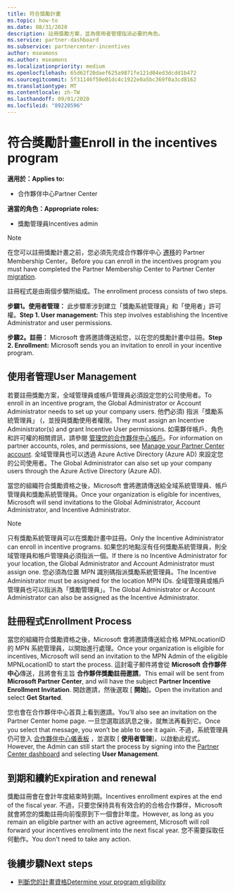 ```yaml
---
title: 符合獎勵計畫
ms.topic: how-to
ms.date: 08/31/2020
description: 註冊獎勵方案，並為使用者管理指派必要的角色。
ms.service: partner-dashboard
ms.subservice: partnercenter-incentives
author: mseamons
ms.author: mseamons
ms.localizationpriority: medium
ms.openlocfilehash: 65d62f20daef625a9871fe121d04ed3dcdd1b472
ms.sourcegitcommit: 5f31146f50e01dc4c1922e0a5bc369f0a3cd8162
ms.translationtype: MT
ms.contentlocale: zh-TW
ms.lasthandoff: 09/01/2020
ms.locfileid: "89220596"
---
```

# <a name="enroll-in-the-incentives-program"></a><span data-ttu-id="ee6c5-103">符合獎勵計畫</span><span class="sxs-lookup"><span data-stu-id="ee6c5-103">Enroll in the incentives program</span></span>

<span data-ttu-id="ee6c5-104">**適用於：**</span><span class="sxs-lookup"><span data-stu-id="ee6c5-104">**Applies to:**</span></span>

- <span data-ttu-id="ee6c5-105">合作夥伴中心</span><span class="sxs-lookup"><span data-stu-id="ee6c5-105">Partner Center</span></span>

<span data-ttu-id="ee6c5-106">**適當的角色：**</span><span class="sxs-lookup"><span data-stu-id="ee6c5-106">**Appropriate roles:**</span></span>

- <span data-ttu-id="ee6c5-107">獎勵管理員</span><span class="sxs-lookup"><span data-stu-id="ee6c5-107">Incentives admin</span></span>

>[!NOTE]
><span data-ttu-id="ee6c5-108">在您可以註冊獎勵計畫之前，您必須先完成合作夥伴中心 [遷移](prepare-pmc-pc-migration.md)的 Partner Membership Center。</span><span class="sxs-lookup"><span data-stu-id="ee6c5-108">Before you can enroll in the incentives program you must have completed the Partner Membership Center to Partner Center [migration](prepare-pmc-pc-migration.md).</span></span>

<span data-ttu-id="ee6c5-109">註冊程式是由兩個步驟所組成。</span><span class="sxs-lookup"><span data-stu-id="ee6c5-109">The enrollment process consists of two steps.</span></span>

<span data-ttu-id="ee6c5-110">**步驟1。使用者管理：** 此步驟牽涉到建立「獎勵系統管理員」和「使用者」許可權。</span><span class="sxs-lookup"><span data-stu-id="ee6c5-110">**Step 1. User management:** This step involves establishing the Incentive Administrator and user permissions.</span></span>

<span data-ttu-id="ee6c5-111">**步驟2。註冊：** Microsoft 會將邀請傳送給您，以在您的獎勵計畫中註冊。</span><span class="sxs-lookup"><span data-stu-id="ee6c5-111">**Step 2. Enrollment:** Microsoft sends you an invitation to enroll in your incentive program.</span></span>

## <a name="user-management"></a><span data-ttu-id="ee6c5-112">使用者管理</span><span class="sxs-lookup"><span data-stu-id="ee6c5-112">User Management</span></span>

<span data-ttu-id="ee6c5-113">若要註冊獎勵方案，全域管理員或帳戶管理員必須設定您的公司使用者。</span><span class="sxs-lookup"><span data-stu-id="ee6c5-113">To enroll in an incentive program, the Global Administrator or Account Administrator needs to set up your company users.</span></span> <span data-ttu-id="ee6c5-114">他們必須) 指派「獎勵系統管理員」 (，並授與獎勵使用者權限。</span><span class="sxs-lookup"><span data-stu-id="ee6c5-114">They must assign an Incentive Administrator(s) and grant Incentive User permissions.</span></span> <span data-ttu-id="ee6c5-115">如需夥伴帳戶、角色和許可權的相關資訊，請參閱 [管理您的合作夥伴中心帳戶](partner-center-account-setup.md)。</span><span class="sxs-lookup"><span data-stu-id="ee6c5-115">For information on partner accounts, roles, and permissions, see [Manage your Partner Center account](partner-center-account-setup.md).</span></span> <span data-ttu-id="ee6c5-116">全域管理員也可以透過 Azure Active Directory (Azure AD) 來設定您的公司使用者。</span><span class="sxs-lookup"><span data-stu-id="ee6c5-116">The Global Administrator can also set up your company users through the Azure Active Directory (Azure AD).</span></span>

<span data-ttu-id="ee6c5-117">當您的組織符合獎勵資格之後，Microsoft 會將邀請傳送給全域系統管理員、帳戶管理員和獎勵系統管理員。</span><span class="sxs-lookup"><span data-stu-id="ee6c5-117">Once your organization is eligible for incentives, Microsoft will send invitations to the Global Administrator, Account Administrator, and Incentive Administrator.</span></span>

>[!NOTE]
><span data-ttu-id="ee6c5-118">只有獎勵系統管理員可以在獎勵計畫中註冊。</span><span class="sxs-lookup"><span data-stu-id="ee6c5-118">Only the Incentive Administrator can enroll in incentive programs.</span></span> <span data-ttu-id="ee6c5-119">如果您的地點沒有任何獎勵系統管理員，則全域管理員和帳戶管理員必須指派一個。</span><span class="sxs-lookup"><span data-stu-id="ee6c5-119">If there is no Incentive Administrator for your location, the Global Administrator and Account Administrator must assign one.</span></span> <span data-ttu-id="ee6c5-120">您必須為位置 MPN 識別碼指派獎勵系統管理員。</span><span class="sxs-lookup"><span data-stu-id="ee6c5-120">The Incentive Administrator must be assigned for the location MPN IDs.</span></span> <span data-ttu-id="ee6c5-121">全域管理員或帳戶管理員也可以指派為「獎勵管理員」。</span><span class="sxs-lookup"><span data-stu-id="ee6c5-121">The Global Administrator or Account Administrator can also be assigned as the Incentive Administrator.</span></span>

## <a name="enrollment-process"></a><span data-ttu-id="ee6c5-122">註冊程式</span><span class="sxs-lookup"><span data-stu-id="ee6c5-122">Enrollment Process</span></span>

<span data-ttu-id="ee6c5-123">當您的組織符合獎勵資格之後，Microsoft 會將邀請傳送給合格 MPNLocationID 的 MPN 系統管理員，以開始進行處理。</span><span class="sxs-lookup"><span data-stu-id="ee6c5-123">Once your organization is eligible for incentives, Microsoft will send an invitation to the MPN Admin of the eligible MPNLocationID to start the process.</span></span> <span data-ttu-id="ee6c5-124">這封電子郵件將會從 **Microsoft 合作夥伴中心**傳送，且將會有主旨 **合作夥伴獎勵註冊邀請**。</span><span class="sxs-lookup"><span data-stu-id="ee6c5-124">This email will be sent from **Microsoft Partner Center**, and will have the subject **Partner Incentive Enrollment Invitation**.</span></span> <span data-ttu-id="ee6c5-125">開啟邀請，然後選取 [ **開始**]。</span><span class="sxs-lookup"><span data-stu-id="ee6c5-125">Open the invitation and select **Get Started**.</span></span>

<span data-ttu-id="ee6c5-126">您也會在合作夥伴中心首頁上看到邀請。</span><span class="sxs-lookup"><span data-stu-id="ee6c5-126">You’ll also see an invitation on the Partner Center home page.</span></span> <span data-ttu-id="ee6c5-127">一旦您選取該訊息之後，就無法再看到它。</span><span class="sxs-lookup"><span data-stu-id="ee6c5-127">Once you select that message, you won’t be able to see it again.</span></span> <span data-ttu-id="ee6c5-128">不過，系統管理員仍可登入 [合作夥伴中心儀表板](https://partner.microsoft.com/dashboard/) ，並選取 [ **使用者管理**]，以啟動此程式。</span><span class="sxs-lookup"><span data-stu-id="ee6c5-128">However, the Admin can still start the process by signing into the [Partner Center dashboard](https://partner.microsoft.com/dashboard/) and selecting **User Management**.</span></span>

## <a name="expiration-and-renewal"></a><span data-ttu-id="ee6c5-129">到期和續約</span><span class="sxs-lookup"><span data-stu-id="ee6c5-129">Expiration and renewal</span></span>

<span data-ttu-id="ee6c5-130">獎勵註冊會在會計年度結束時到期。</span><span class="sxs-lookup"><span data-stu-id="ee6c5-130">Incentives enrollment expires at the end of the fiscal year.</span></span> <span data-ttu-id="ee6c5-131">不過，只要您保持具有有效合約的合格合作夥伴，Microsoft 就會將您的獎勵註冊向前復原到下一個會計年度。</span><span class="sxs-lookup"><span data-stu-id="ee6c5-131">However, as long as you remain an eligible partner with an active agreement, Microsoft will roll forward your incentives enrollment into the next fiscal year.</span></span> <span data-ttu-id="ee6c5-132">您不需要採取任何動作。</span><span class="sxs-lookup"><span data-stu-id="ee6c5-132">You don't need to take any action.</span></span>

## <a name="next-steps"></a><span data-ttu-id="ee6c5-133">後續步驟</span><span class="sxs-lookup"><span data-stu-id="ee6c5-133">Next steps</span></span>

- [<span data-ttu-id="ee6c5-134">判斷您的計畫資格</span><span class="sxs-lookup"><span data-stu-id="ee6c5-134">Determine your program eligibility</span></span>](incentives-determined-your-program-eligibility.md)
